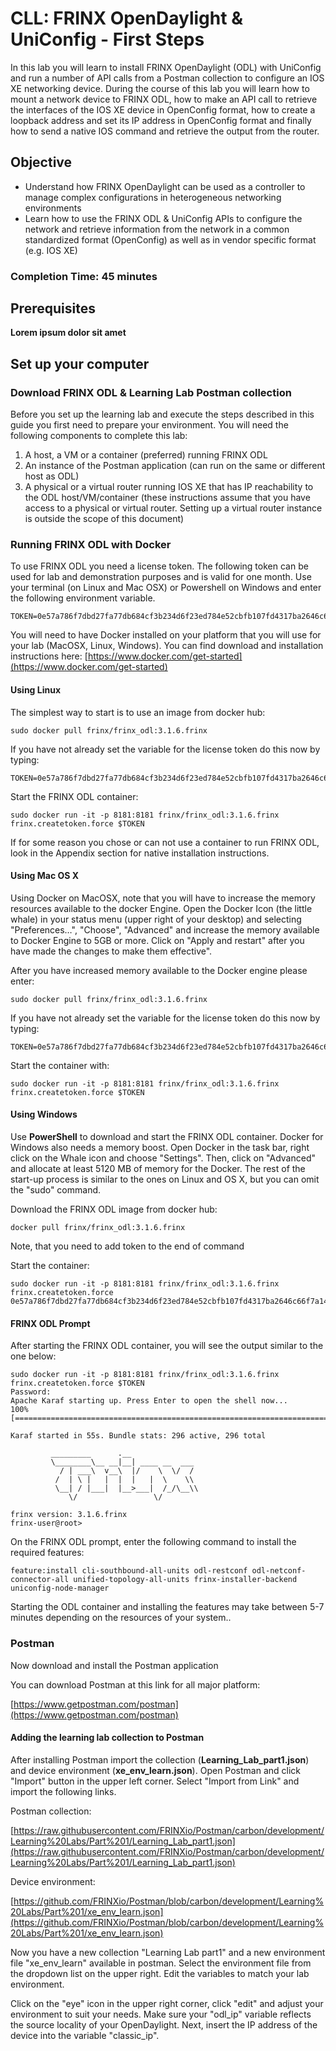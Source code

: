 # CLL: FRINX OpenDaylight & UniConfig - First Steps

In this lab you will learn to install FRINX OpenDaylight (ODL) with UniConfig and run a number of API calls from a Postman collection to configure an IOS XE networking device. During the course of this lab you will learn how to mount a network device to FRINX ODL, how to make an API call to retrieve the interfaces of the IOS XE device in OpenConfig format, how to create a loopback address and set its IP address in OpenConfig format and finally how to send a native IOS command and retrieve the output from the router.

## Objective

* Understand how FRINX OpenDaylight can be used as a controller to manage complex configurations in heterogeneous networking environments
* Learn how to use the FRINX ODL & UniConfig APIs to configure the network and retrieve information from the network in a common standardized format (OpenConfig) as well as in vendor specific format (e.g. IOS XE)

### Completion Time: 45 minutes

## Prerequisites

**Lorem ipsum dolor sit amet**

## Set up your computer

### Download FRINX ODL & Learning Lab Postman collection

Before you set up the learning lab and execute the steps described in this guide you first need to prepare your environment. You will need the following components to complete this lab:

1.  A host, a VM or a container (preferred) running FRINX ODL
2.  An instance of the Postman application (can run on the same or different host as ODL)
3.  A physical or a virtual router running IOS XE that has IP reachability to the ODL host/VM/container (these instructions assume that you have access to a physical or virtual router. Setting up a virtual router instance is outside the scope of this document)

### Running FRINX ODL with Docker

To use FRINX ODL you need a license token. The following token can be used for lab and demonstration purposes and is valid for one month. Use your terminal (on Linux and Mac OSX) or Powershell on Windows and enter the following environment variable.


```
TOKEN=0e57a786f7dbd27fa77db684cf3b234d6f23ed784e52cbfb107fd4317ba2646c66f7a141b0e823946d8f9d956852c95d33dc82f945779b1c9969049e94935b2a
```

You will need to have Docker installed on your platform that you will use for your lab (MacOSX, Linux, Windows). You can find download and installation instructions here: [https://www.docker.com/get-started](https://www.docker.com/get-started)

#### Using Linux

The simplest way to start is to use an image from docker hub:


```
sudo docker pull frinx/frinx_odl:3.1.6.frinx
```

If you have not already set the variable for the license token do this now by typing:


```
TOKEN=0e57a786f7dbd27fa77db684cf3b234d6f23ed784e52cbfb107fd4317ba2646c66f7a141b0e823946d8f9d956852c95d33dc82f945779b1c9969049e94935b2a
```

Start the FRINX ODL container:

```
sudo docker run -it -p 8181:8181 frinx/frinx_odl:3.1.6.frinx frinx.createtoken.force $TOKEN
```

If for some reason you chose or can not use a container to run FRINX ODL, look in the Appendix section for native installation instructions.

#### Using Mac OS X

Using Docker on MacOSX, note that you will have to increase the memory resources available to the docker Engine. Open the Docker Icon (the little whale) in your status menu (upper right of your desktop) and selecting "Preferences…", "Choose", "Advanced" and increase the memory available to Docker Engine to 5GB or more. Click on "Apply and restart" after you have made the changes to make them effective".

After you have increased memory available to the Docker engine please enter:

```
sudo docker pull frinx/frinx_odl:3.1.6.frinx
```

If you have not already set the variable for the license token do this now by typing:

```
TOKEN=0e57a786f7dbd27fa77db684cf3b234d6f23ed784e52cbfb107fd4317ba2646c66f7a141b0e823946d8f9d956852c95d33dc82f945779b1c9969049e94935b2a
```

Start the container with:

```
sudo docker run -it -p 8181:8181 frinx/frinx_odl:3.1.6.frinx frinx.createtoken.force $TOKEN
```

#### Using Windows

Use **PowerShell** to download and start the FRINX ODL container. Docker for Windows also needs a memory boost. Open Docker in the task bar, right click on the Whale icon and choose "Settings". Then, click on "Advanced" and allocate at least 5120 MB of memory for the Docker. The rest of the start-up process is similar to the ones on Linux and OS X, but you can omit the "sudo" command.

Download the FRINX ODL image from docker hub:


```
docker pull frinx/frinx_odl:3.1.6.frinx
```

Note, that you need to add token to the end of command

Start the container:


```
sudo docker run -it -p 8181:8181 frinx/frinx_odl:3.1.6.frinx frinx.createtoken.force 0e57a786f7dbd27fa77db684cf3b234d6f23ed784e52cbfb107fd4317ba2646c66f7a141b0e823946d8f9d956852c95d33dc82f945779b1c9969049e94935b2a
```

#### FRINX ODL Prompt

After starting the FRINX ODL container, you will see the output similar to the one below:


```
sudo docker run -it -p 8181:8181 frinx/frinx_odl:3.1.6.frinx frinx.createtoken.force $TOKEN
Password:
Apache Karaf starting up. Press Enter to open the shell now...
100% [========================================================================]

Karaf started in 55s. Bundle stats: 296 active, 296 total

         _________      .__
         \________\__ __|__| ____ __  ___
           / | ___\  v__\  |/    \  \/  /
          /  | \ |   |  |  |   |  \    \\
          \__| / |___|  |__>___|  /_/\__\\
             \/                 \/

frinx version: 3.1.6.frinx
frinx-user@root>
```

On the FRINX ODL prompt, enter the following command to install the required features:


```
feature:install cli-southbound-all-units odl-restconf odl-netconf-connector-all unified-topology-all-units frinx-installer-backend uniconfig-node-manager
```

Starting the ODL container and installing the features may take between 5-7 minutes depending on the resources of your system.. 

### Postman

Now download and install the Postman application

You can download Postman at this link for all major platform:

[https://www.getpostman.com/postman](https://www.getpostman.com/postman)


#### Adding the learning lab collection to Postman

After installing Postman import the collection (**Learning_Lab_part1.json**) and device environment (**xe_env_learn.json**). Open Postman and click "Import" button in the upper left corner. Select "Import from Link" and import the following links.

Postman collection:

[https://raw.githubusercontent.com/FRINXio/Postman/carbon/development/Learning%20Labs/Part%201/Learning_Lab_part1.json](https://raw.githubusercontent.com/FRINXio/Postman/carbon/development/Learning%20Labs/Part%201/Learning_Lab_part1.json)

Device environment:

[https://github.com/FRINXio/Postman/blob/carbon/development/Learning%20Labs/Part%201/xe_env_learn.json](https://github.com/FRINXio/Postman/blob/carbon/development/Learning%20Labs/Part%201/xe_env_learn.json)

Now you have a new collection "Learning Lab part1" and a new environment file "xe_env_learn" available in postman. Select the environment file from the dropdown list on the upper right. Edit the variables to match your lab environment. 

Click on the "eye" icon in the upper right corner, click "edit" and adjust your environment to suit your needs. Make sure your "odl_ip" variable reflects the source locality of your OpenDaylight. Next, insert the IP address of the device into the variable "classic_ip".
